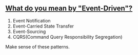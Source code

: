 
## [What do you mean by "Event-Driven"?](https://martinfowler.com/articles/201701-event-driven.html)
1. Event Notification
2. Event-Carried State Transfer
3. Event-Sourcing
4. CQRS(Command Query Responsibility Segregation)

Make sense of these patterns.

